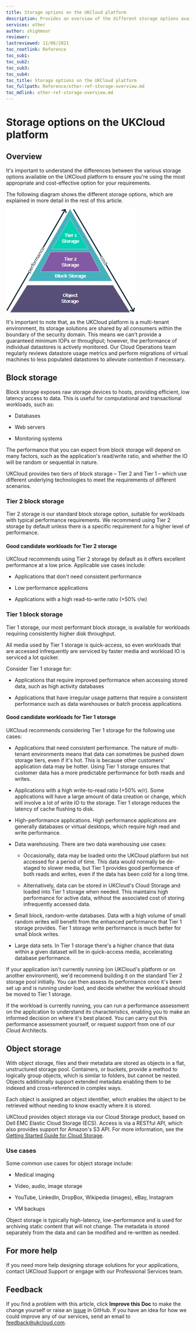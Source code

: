 ```yaml
---
title: Storage options on the UKCloud platform
description: Provides an overview of the different storage options available on the UKCloud platform
services: other
author: shighmoor
reviewer:
lastreviewed: 11/06/2021
toc_rootlink: Reference
toc_sub1: 
toc_sub2:
toc_sub3:
toc_sub4:
toc_title: Storage options on the UKCloud platform
toc_fullpath: Reference/other-ref-storage-overview.md
toc_mdlink: other-ref-storage-overview.md
---
```


# Storage options on the UKCloud platform

## Overview

It's important to understand the differences between the various storage options available on the UKCloud platform to ensure you're using the most appropriate and cost-effective option for your requirements.

The following diagram shows the different storage options, which are explained in more detail in the rest of this article.

![Storage options on the UKCloud platform](images/other-storage-options.png)

It's important to note that, as the UKCloud platform is a multi-tenant environment, its storage solutions are shared by all consumers within the boundary of the security domain. This means we can't provide a guaranteed minimum IOPs or throughput; however, the performance of individual datastores is actively monitored. Our Cloud Operations team regularly reviews datastore usage metrics and perform migrations of virtual machines to less populated datastores to alleviate contention if necessary.

## Block storage

Block storage exposes raw storage devices to hosts, providing efficient, low latency access to data. This is useful for computational and transactional workloads, such as:

- Databases

- Web servers

- Monitoring systems

The performance that you can expect from block storage will depend on many factors, such as the application's read/write ratio, and whether the IO will be random or sequential in nature.

UKCloud provides two tiers of block storage &ndash; Tier 2 and Tier 1 &ndash; which use different underlying technologies to meet the requirements of different scenarios.

### Tier 2 block storage

Tier 2 storage is our standard block storage option, suitable for workloads with typical performance requirements. We recommend using Tier 2 storage by default unless there is a specific requirement for a higher level of performance.

#### Good candidate workloads for Tier 2 storage

UKCloud recommends using Tier 2 storage by default as it offers excellent performance at a low price. Applicable use cases include:

- Applications that don't need consistent performance

- Low performance applications

- Applications with a high read-to-write ratio (+50% r/w)

### Tier 1 block storage

Tier 1 storage, our most performant block storage, is available for workloads requiring consistently higher disk throughput.

All media used by Tier 1 storage is quick-access, so even workloads that are accessed infrequently are serviced by faster media and workload IO is serviced a lot quicker.

Consider Tier 1 storage for:

- Applications that require improved performance when accessing stored data, such as high activity databases

- Applications that have irregular usage patterns that require a consistent performance such as data warehouses or batch process applications

#### Good candidate workloads for Tier 1 storage

UKCloud recommends considering Tier 1 storage for the following use cases:

- Applications that need consistent performance. The nature of multi-tenant environments means that data can sometimes be pushed down storage tiers, even if it's hot. This is because other customers' application data may be hotter. Using Tier 1 storage ensures that customer data has a more predictable performance for both reads and writes.

- Applications with a high write-to-read ratio (+50% w/r). Some applications will have a large amount of data creation or change, which will involve a lot of write IO to the storage. Tier 1 storage reduces the latency of cache flushing to disk.

- High-performance applications. High performance applications are generally databases or virtual desktops, which require high read and write performance.

- Data warehousing. There are two data warehousing use cases:

  - Occasionally, data may be loaded onto the UKCloud platform but not accessed for a period of time. This data would normally be de-staged to slower media, but Tier 1 provides good performance of both reads and writes, even if the data has been cold for a long time.

  - Alternatively, data can be stored in UKCloud's Cloud Storage and loaded into Tier 1 storage when needed. This maintains high performance for active data, without the associated cost of storing infrequently accessed data.

- Small block, random-write databases. Data with a high volume of small random writes will benefit from the enhanced performance that Tier 1 storage provides. Tier 1 storage write performance is much better for small block writes.

- Large data sets. In Tier 1 storage there's a higher chance that data within a given dataset will be in quick-access media, accelerating database performance.

If your application isn't currently running (on UKCloud's platform or on another environment), we'd recommend building it on the standard Tier 2 storage pool initially. You can then assess its performance once it's been set up and is running under load, and decide whether the workload should be moved to Tier 1 storage.

If the workload is currently running, you can run a performance assessment on the application to understand its characteristics, enabling you to make an informed decision on where it's best placed. You can carry out this performance assessment yourself, or request support from one of our Cloud Architects.

## Object storage

With object storage, files and their metadata are stored as objects in a flat, unstructured storage pool. Containers, or buckets, provide a method to logically group objects, which is similar to folders, but cannot be nested. Objects additionally support extended metadata enabling them to be indexed and cross-referenced in complex ways.

Each object is assigned an object identifier, which enables the object to be retrieved without needing to know exactly where it is stored.

UKCloud provides object storage via our Cloud Storage product, based on Dell EMC Elastic Cloud Storage (ECS). Access is via a RESTful API, which also provides support for Amazon's S3 API. For more information, see the [Getting Started Guide for Cloud Storage](../cloud-storage/cs-gs.md).

### Use cases

Some common use cases for object storage include:

- Medical imaging

- Video, audio, image storage

- YouTube, LinkedIn, DropBox, Wikipedia (images), eBay, Instagram

- VM backups

Object storage is typically high-latency, low-performance and is used for archiving static content that will not change. The metadata is stored separately from the data and can be modified and re-written as needed.

## For more help

If you need more help designing storage solutions for your applications, contact UKCloud Support or engage with our Professional Services team.

## Feedback

If you find a problem with this article, click **Improve this Doc** to make the change yourself or raise an [issue](https://github.com/UKCloud/documentation/issues) in GitHub. If you have an idea for how we could improve any of our services, send an email to <feedback@ukcloud.com>.

